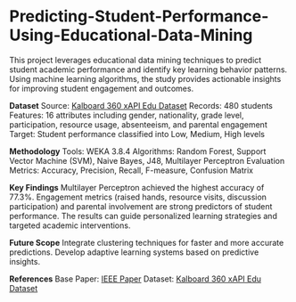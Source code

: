 # Predicting-Student-Performance-Using-Educational-Data-Mining
This project leverages educational data mining techniques to predict student academic performance and identify key learning behavior patterns. Using machine learning algorithms, the study provides actionable insights for improving student engagement and outcomes.

**Dataset**
Source: [Kalboard 360 xAPI Edu Dataset](https://www.kaggle.com/aljarah/xAPI-Edu-Data)
Records: 480 students
Features: 16 attributes including gender, nationality, grade level, participation, resource usage, absenteeism, and parental engagement
Target: Student performance classified into Low, Medium, High levels

**Methodology**
Tools: WEKA 3.8.4
Algorithms: Random Forest, Support Vector Machine (SVM), Naive Bayes, J48, Multilayer Perceptron
Evaluation Metrics: Accuracy, Precision, Recall, F-measure, Confusion Matrix

**Key Findings**
Multilayer Perceptron achieved the highest accuracy of 77.3%.
Engagement metrics (raised hands, resource visits, discussion participation) and parental involvement are strong predictors of student performance.
The results can guide personalized learning strategies and targeted academic interventions.

**Future Scope**
Integrate clustering techniques for faster and more accurate predictions.
Develop adaptive learning systems based on predictive insights.

**References**
Base Paper: [IEEE Paper](https://ieeexplore.ieee.org/document/8862214)
Dataset: [Kalboard 360 xAPI Edu Dataset](https://www.kaggle.com/aljarah/xAPI-Edu-Data)

